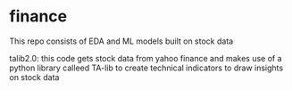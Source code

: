 # finance
This repo consists of EDA and ML models built on stock data 

talib2.0: this code gets stock data from yahoo finance and makes use of a python library calleed TA-lib to create technical indicators to draw insights on stock data  
